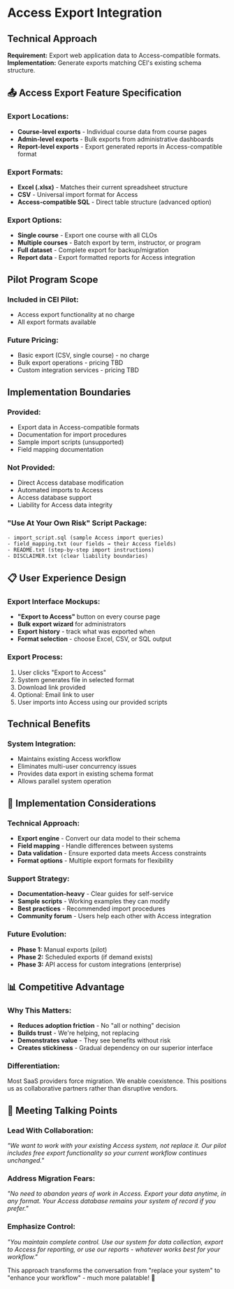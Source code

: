 # Access Export Integration

## Technical Approach

**Requirement:** Export web application data to Access-compatible formats.
**Implementation:** Generate exports matching CEI's existing schema structure.

## 📤 Access Export Feature Specification

### **Export Locations:**
- **Course-level exports** - Individual course data from course pages
- **Admin-level exports** - Bulk exports from administrative dashboards
- **Report-level exports** - Export generated reports in Access-compatible format

### **Export Formats:**
- **Excel (.xlsx)** - Matches their current spreadsheet structure
- **CSV** - Universal import format for Access
- **Access-compatible SQL** - Direct table structure (advanced option)

### **Export Options:**
- **Single course** - Export one course with all CLOs
- **Multiple courses** - Batch export by term, instructor, or program
- **Full dataset** - Complete export for backup/migration
- **Report data** - Export formatted reports for Access integration

## Pilot Program Scope

### **Included in CEI Pilot:**
- Access export functionality at no charge
- All export formats available

### **Future Pricing:**
- Basic export (CSV, single course) - no charge
- Bulk export operations - pricing TBD
- Custom integration services - pricing TBD

## Implementation Boundaries

### **Provided:**
- Export data in Access-compatible formats
- Documentation for import procedures
- Sample import scripts (unsupported)
- Field mapping documentation

### **Not Provided:**
- Direct Access database modification
- Automated imports to Access
- Access database support
- Liability for Access data integrity

### **"Use At Your Own Risk" Script Package:**
```
- import_script.sql (sample Access import queries)
- field_mapping.txt (our fields → their Access fields)
- README.txt (step-by-step import instructions)
- DISCLAIMER.txt (clear liability boundaries)
```

## 📋 User Experience Design

### **Export Interface Mockups:**
- **"Export to Access"** button on every course page
- **Bulk export wizard** for administrators
- **Export history** - track what was exported when
- **Format selection** - choose Excel, CSV, or SQL output

### **Export Process:**
1. User clicks "Export to Access"
2. System generates file in selected format
3. Download link provided
4. Optional: Email link to user
5. User imports into Access using our provided scripts

## Technical Benefits

### **System Integration:**
- Maintains existing Access workflow
- Eliminates multi-user concurrency issues
- Provides data export in existing schema format
- Allows parallel system operation

## 🤔 Implementation Considerations

### **Technical Approach:**
- **Export engine** - Convert our data model to their schema
- **Field mapping** - Handle differences between systems
- **Data validation** - Ensure exported data meets Access constraints
- **Format options** - Multiple export formats for flexibility

### **Support Strategy:**
- **Documentation-heavy** - Clear guides for self-service
- **Sample scripts** - Working examples they can modify
- **Best practices** - Recommended import procedures
- **Community forum** - Users help each other with Access integration

### **Future Evolution:**
- **Phase 1:** Manual exports (pilot)
- **Phase 2:** Scheduled exports (if demand exists)
- **Phase 3:** API access for custom integrations (enterprise)

## 📊 Competitive Advantage

### **Why This Matters:**
- **Reduces adoption friction** - No "all or nothing" decision
- **Builds trust** - We're helping, not replacing
- **Demonstrates value** - They see benefits without risk
- **Creates stickiness** - Gradual dependency on our superior interface

### **Differentiation:**
Most SaaS providers force migration. We enable coexistence. This positions us as collaborative partners rather than disruptive vendors.

## 🎯 Meeting Talking Points

### **Lead With Collaboration:**
*"We want to work with your existing Access system, not replace it. Our pilot includes free export functionality so your current workflow continues unchanged."*

### **Address Migration Fears:**
*"No need to abandon years of work in Access. Export your data anytime, in any format. Your Access database remains your system of record if you prefer."*

### **Emphasize Control:**
*"You maintain complete control. Use our system for data collection, export to Access for reporting, or use our reports - whatever works best for your workflow."*

This approach transforms the conversation from "replace your system" to "enhance your workflow" - much more palatable! 🎯
